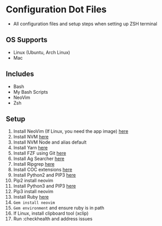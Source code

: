 # Configuration Dot Files

- All configuration files and setup steps when setting up ZSH terminal

## OS Supports

- Linux (Ubuntu, Arch Linux)
- Mac

## Includes

- Bash
- My Bash Scripts
- NeoVim
- Zsh

## Setup

1. Install NeoVim (If Linux, you need the app image) [here](https://github.com/neovim/neovim/wiki/Installing-Neovim)
1. Install NVM [here](https://github.com/creationix/nvm)
1. Install NVM Node and alias default
1. Install Yarn [here](https://yarnpkg.com/en/docs/install#debian-stable)
1. Install FZF using Git [here](https://github.com/junegunn/fzf#using-git)
1. Install Ag Searcher [here](https://github.com/ggreer/the_silver_searcher)
1. Install Ripgrep [here](https://github.com/BurntSushi/ripgrep#installation)
1. Install COC extensions [here](https://github.com/neoclide/coc.nvim/wiki/Using-coc-extensions)
1. Install Python2 and PIP3 [here](https://www.python.org/downloads/release/python-272/)
1. Pip2 install neovim
1. Install Python3 and PIP3 [here](https://www.python.org/download/releases/3.0/)
1. Pip3 install neovim
1. Install Ruby [here](https://www.ruby-lang.org/en/downloads/)
1. `Gem install neovim`
1. `Gem environment` and ensure ruby is in path
1. If Linux, install clipboard tool (xclip)
1. Run :checkhealth and address issues
